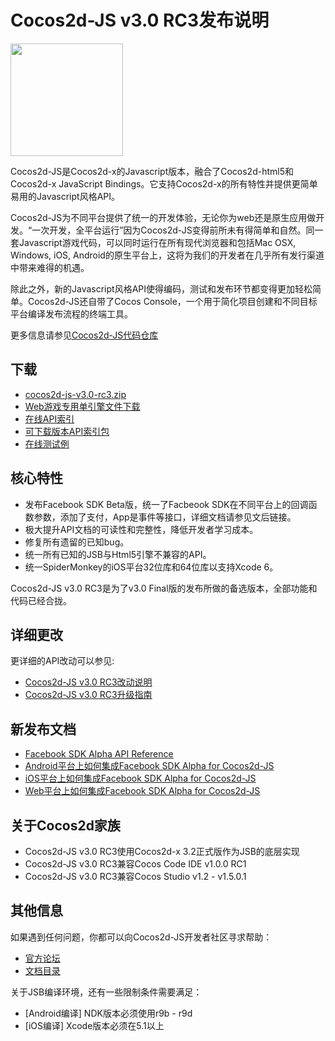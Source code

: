 # Cocos2d-JS v3.0 RC3发布说明

<img src="http://www.cocos2d-x.org/attachments/download/1508" height=180> 


Cocos2d-JS是Cocos2d-x的Javascript版本，融合了Cocos2d-html5和Cocos2d-x JavaScript Bindings。它支持Cocos2d-x的所有特性并提供更简单易用的Javascript风格API。

Cocos2d-JS为不同平台提供了统一的开发体验，无论你为web还是原生应用做开发。“一次开发，全平台运行”因为Cocos2d-JS变得前所未有得简单和自然。同一套Javascript游戏代码，可以同时运行在所有现代浏览器和包括Mac OSX, Windows, iOS, Android的原生平台上，这将为我们的开发者在几乎所有发行渠道中带来难得的机遇。

除此之外，新的Javascript风格API使得编码，测试和发布环节都变得更加轻松简单。Cocos2d-JS还自带了Cocos Console，一个用于简化项目创建和不同目标平台编译发布流程的终端工具。

更多信息请参见[Cocos2d-JS代码仓库](https://github.com/cocos2d/cocos2d-js)

## 下载

- [cocos2d-js-v3.0-rc3.zip](http://www.cocos2d-x.org/filedown/cocos2d-js-v3.0-rc3.zip)
- [Web游戏专用单引擎文件下载](http://cocos2d-x.org/filecenter/jsbuilder/)
- [在线API索引](http://www.cocos2d-x.org/reference/html5-js/V3.0rc3/index.html)
- [可下载版本API索引包](http://www.cocos2d-x.org/filedown/Cocos2d-JS-v3rc3-API.zip)
- [在线测试例](http://cocos2d-x.org/js-tests/)

## 核心特性

* 发布Facebook SDK Beta版，统一了Facbeook SDK在不同平台上的回调函数参数，添加了支付，App是事件等接口，详细文档请参见文后链接。
* 极大提升API文档的可读性和完整性，降低开发者学习成本。
* 修复所有遗留的已知bug。
* 统一所有已知的JSB与Html5引擎不兼容的API。
* 统一SpiderMonkey的iOS平台32位库和64位库以支持Xcode 6。

Cocos2d-JS v3.0 RC3是为了v3.0 Final版的发布所做的备选版本，全部功能和代码已经合拢。

## 详细更改

更详细的API改动可以参见:

- [Cocos2d-JS v3.0 RC3改动说明](http://www.cocos2d-x.org/docs/manual/framework/html5/release-notes/v3.0rc3/changelog/en)
- [Cocos2d-JS v3.0 RC3升级指南](http://www.cocos2d-x.org/docs/manual/framework/html5/release-notes/v3.0rc0/upgrade-guide/zh)

## 新发布文档

- [Facebook SDK Alpha API Reference](http://www.cocos2d-x.org/docs/manual/framework/html5/facebook-sdk/api-reference/zh.md)
- [Android平台上如何集成Facebook SDK Alpha for Cocos2d-JS](http://www.cocos2d-x.org/docs/manual/framework/html5/facebook-sdk/facebook-sdk-on-android/zh.md)
- [iOS平台上如何集成Facebook SDK Alpha for Cocos2d-JS](http://www.cocos2d-x.org/docs/manual/framework/html5/facebook-sdk/facebook-sdk-on-ios/zh.md)
- [Web平台上如何集成Facebook SDK Alpha for Cocos2d-JS](http://www.cocos2d-x.org/docs/manual/framework/html5/facebook-sdk/facebook-sdk-on-web/zh.md)

## 关于Cocos2d家族

- Cocos2d-JS v3.0 RC3使用Cocos2d-x 3.2正式版作为JSB的底层实现
- Cocos2d-JS v3.0 RC3兼容Cocos Code IDE v1.0.0 RC1
- Cocos2d-JS v3.0 RC3兼容Cocos Studio v1.2 - v1.5.0.1

## 其他信息

如果遇到任何问题，你都可以向Cocos2d-JS开发者社区寻求帮助： 

- [官方论坛](http://discuss.cocos2d-x.org/category/javascript)
- [文档目录](http://cocos2d-x.org/docs/manual/framework/html5/zh)

关于JSB编译环境，还有一些限制条件需要满足：

- [Android编译] NDK版本必须使用r9b - r9d
- [iOS编译] Xcode版本必须在5.1以上
